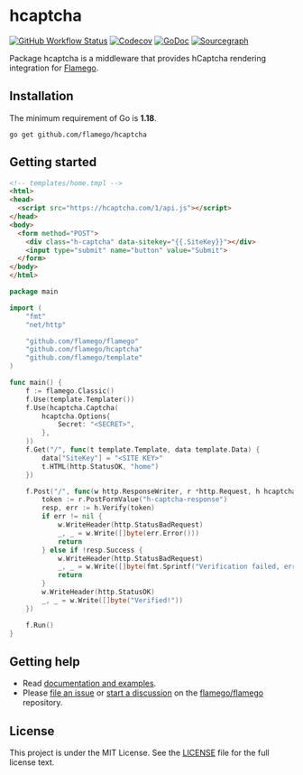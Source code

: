 # hcaptcha

[![GitHub Workflow Status](https://img.shields.io/github/checks-status/flamego/hcaptcha/main?logo=github&style=for-the-badge)](https://github.com/flamego/hcaptcha/actions?query=branch%3Amain)
[![Codecov](https://img.shields.io/codecov/c/gh/flamego/hcaptcha?logo=codecov&style=for-the-badge)](https://app.codecov.io/gh/flamego/hcaptcha)
[![GoDoc](https://img.shields.io/badge/GoDoc-Reference-blue?style=for-the-badge&logo=go)](https://pkg.go.dev/github.com/flamego/hcaptcha?tab=doc)
[![Sourcegraph](https://img.shields.io/badge/view%20on-Sourcegraph-brightgreen.svg?style=for-the-badge&logo=sourcegraph)](https://sourcegraph.com/github.com/flamego/hcaptcha)

Package hcaptcha is a middleware that provides hCaptcha rendering integration for [Flamego](https://github.com/flamego/flamego).

## Installation

The minimum requirement of Go is **1.18**.

	go get github.com/flamego/hcaptcha

## Getting started

```html
<!-- templates/home.tmpl -->
<html>
<head>
  <script src="https://hcaptcha.com/1/api.js"></script>
</head>
<body>
  <form method="POST">
    <div class="h-captcha" data-sitekey="{{.SiteKey}}"></div>
    <input type="submit" name="button" value="Submit">
  </form>
</body>
</html>
```

```go
package main

import (
	"fmt"
	"net/http"

	"github.com/flamego/flamego"
	"github.com/flamego/hcaptcha"
	"github.com/flamego/template"
)

func main() {
	f := flamego.Classic()
	f.Use(template.Templater())
	f.Use(hcaptcha.Captcha(
		hcaptcha.Options{
			Secret: "<SECRET>",
		},
	))
	f.Get("/", func(t template.Template, data template.Data) {
		data["SiteKey"] = "<SITE KEY>"
		t.HTML(http.StatusOK, "home")
	})

	f.Post("/", func(w http.ResponseWriter, r *http.Request, h hcaptcha.HCaptcha) {
		token := r.PostFormValue("h-captcha-response")
		resp, err := h.Verify(token)
		if err != nil {
			w.WriteHeader(http.StatusBadRequest)
			_, _ = w.Write([]byte(err.Error()))
			return
		} else if !resp.Success {
			w.WriteHeader(http.StatusBadRequest)
			_, _ = w.Write([]byte(fmt.Sprintf("Verification failed, error codes %v", resp.ErrorCodes)))
			return
		}
		w.WriteHeader(http.StatusOK)
		_, _ = w.Write([]byte("Verified!"))
	})

	f.Run()
}
```

## Getting help

- Read [documentation and examples](https://flamego.dev/middleware/hcaptcha.html).
- Please [file an issue](https://github.com/flamego/flamego/issues) or [start a discussion](https://github.com/flamego/flamego/discussions) on the [flamego/flamego](https://github.com/flamego/flamego) repository.

## License

This project is under the MIT License. See the [LICENSE](LICENSE) file for the full license text.
